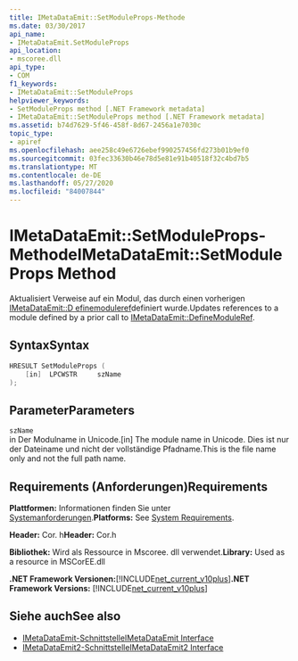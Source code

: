 ```yaml
---
title: IMetaDataEmit::SetModuleProps-Methode
ms.date: 03/30/2017
api_name:
- IMetaDataEmit.SetModuleProps
api_location:
- mscoree.dll
api_type:
- COM
f1_keywords:
- IMetaDataEmit::SetModuleProps
helpviewer_keywords:
- SetModuleProps method [.NET Framework metadata]
- IMetaDataEmit::SetModuleProps method [.NET Framework metadata]
ms.assetid: b74d7629-5f46-458f-8d67-2456a1e7030c
topic_type:
- apiref
ms.openlocfilehash: aee258c49e6726ebef990257456fd273b01b9ef0
ms.sourcegitcommit: 03fec33630b46e78d5e81e91b40518f32c4bd7b5
ms.translationtype: MT
ms.contentlocale: de-DE
ms.lasthandoff: 05/27/2020
ms.locfileid: "84007844"
---
```

# <a name="imetadataemitsetmoduleprops-method"></a><span data-ttu-id="147f7-102">IMetaDataEmit::SetModuleProps-Methode</span><span class="sxs-lookup"><span data-stu-id="147f7-102">IMetaDataEmit::SetModuleProps Method</span></span>
<span data-ttu-id="147f7-103">Aktualisiert Verweise auf ein Modul, das durch einen vorherigen [IMetaDataEmit::D efinemoduleref](imetadataemit-definemoduleref-method.md)definiert wurde.</span><span class="sxs-lookup"><span data-stu-id="147f7-103">Updates references to a module defined by a prior call to [IMetaDataEmit::DefineModuleRef](imetadataemit-definemoduleref-method.md).</span></span>  
  
## <a name="syntax"></a><span data-ttu-id="147f7-104">Syntax</span><span class="sxs-lookup"><span data-stu-id="147f7-104">Syntax</span></span>  
  
```cpp  
HRESULT SetModuleProps (
    [in]  LPCWSTR     szName  
);  
```  
  
## <a name="parameters"></a><span data-ttu-id="147f7-105">Parameter</span><span class="sxs-lookup"><span data-stu-id="147f7-105">Parameters</span></span>  
 `szName`  
 <span data-ttu-id="147f7-106">in Der Modulname in Unicode.</span><span class="sxs-lookup"><span data-stu-id="147f7-106">[in] The module name in Unicode.</span></span> <span data-ttu-id="147f7-107">Dies ist nur der Dateiname und nicht der vollständige Pfadname.</span><span class="sxs-lookup"><span data-stu-id="147f7-107">This is the file name only and not the full path name.</span></span>  
  
## <a name="requirements"></a><span data-ttu-id="147f7-108">Requirements (Anforderungen)</span><span class="sxs-lookup"><span data-stu-id="147f7-108">Requirements</span></span>  
 <span data-ttu-id="147f7-109">**Plattformen:** Informationen finden Sie unter [Systemanforderungen](../../get-started/system-requirements.md).</span><span class="sxs-lookup"><span data-stu-id="147f7-109">**Platforms:** See [System Requirements](../../get-started/system-requirements.md).</span></span>  
  
 <span data-ttu-id="147f7-110">**Header:** Cor. h</span><span class="sxs-lookup"><span data-stu-id="147f7-110">**Header:** Cor.h</span></span>  
  
 <span data-ttu-id="147f7-111">**Bibliothek:** Wird als Ressource in Mscoree. dll verwendet.</span><span class="sxs-lookup"><span data-stu-id="147f7-111">**Library:** Used as a resource in MSCorEE.dll</span></span>  
  
 <span data-ttu-id="147f7-112">**.NET Framework Versionen:**[!INCLUDE[net_current_v10plus](../../../../includes/net-current-v10plus-md.md)]</span><span class="sxs-lookup"><span data-stu-id="147f7-112">**.NET Framework Versions:** [!INCLUDE[net_current_v10plus](../../../../includes/net-current-v10plus-md.md)]</span></span>  
  
## <a name="see-also"></a><span data-ttu-id="147f7-113">Siehe auch</span><span class="sxs-lookup"><span data-stu-id="147f7-113">See also</span></span>

- [<span data-ttu-id="147f7-114">IMetaDataEmit-Schnittstelle</span><span class="sxs-lookup"><span data-stu-id="147f7-114">IMetaDataEmit Interface</span></span>](imetadataemit-interface.md)
- [<span data-ttu-id="147f7-115">IMetaDataEmit2-Schnittstelle</span><span class="sxs-lookup"><span data-stu-id="147f7-115">IMetaDataEmit2 Interface</span></span>](imetadataemit2-interface.md)

